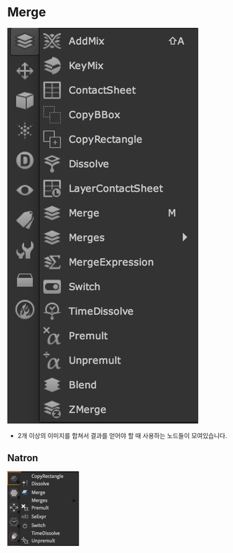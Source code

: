 # Merge

![](../../.gitbook/assets/nuke_toolbar_merge.png)

* 2개 이상의 이미지를 합쳐서 결과를 얻어야 할 때 사용하는 노드들이 모여있습니다.

## Natron

![](../../.gitbook/assets/natron_toolbar_merge.png)

